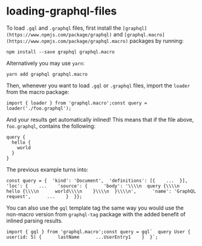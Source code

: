 # loading-graphql-files

To load `.gql` and `.graphql` files, first install the `[graphql](https://www.npmjs.com/package/graphql)` and `[graphql.macro](https://www.npmjs.com/package/graphql.macro)` packages by running:

    npm install --save graphql graphql.macro

Alternatively you may use `yarn`:

    yarn add graphql graphql.macro

Then, whenever you want to load `.gql` or `.graphql` files, import the `loader` from the macro package:

    import { loader } from 'graphql.macro';const query = loader('./foo.graphql');

And your results get automatically inlined! This means that if the file above, `foo.graphql`, contains the following:

    query {
      hello {
        world
      }
    }

The previous example turns into:

    const query = {  'kind': 'Document',  'definitions': [{    ...  }],  'loc': {    ...    'source': {      'body': '\\\\n  query {\\\\n    hello {\\\\n      world\\\\n    }\\\\n  }\\\\n',      'name': 'GraphQL request',      ...    }  }};

You can also use the `gql` template tag the same way you would use the non-macro version from `graphql-tag` package with the added benefit of inlined parsing results.

    import { gql } from 'graphql.macro';const query = gql`  query User {    user(id: 5) {      lastName      ...UserEntry1    }  }`;
